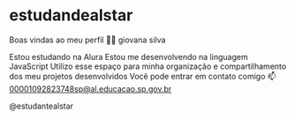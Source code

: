 # estudandealstar
Boas vindas ao meu perfil 💙💙
giovana silva

Estou estudando na Alura
Estou me desenvolvendo na linguagem JavaScript
Utilizo esse espaço para minha organização e compartilhamento dos meu projetos desenvolvidos
Você pode entrar em contato comigo 📫
00001092823748sp@al.educacao.sp.gov.br

@estudantealstar
